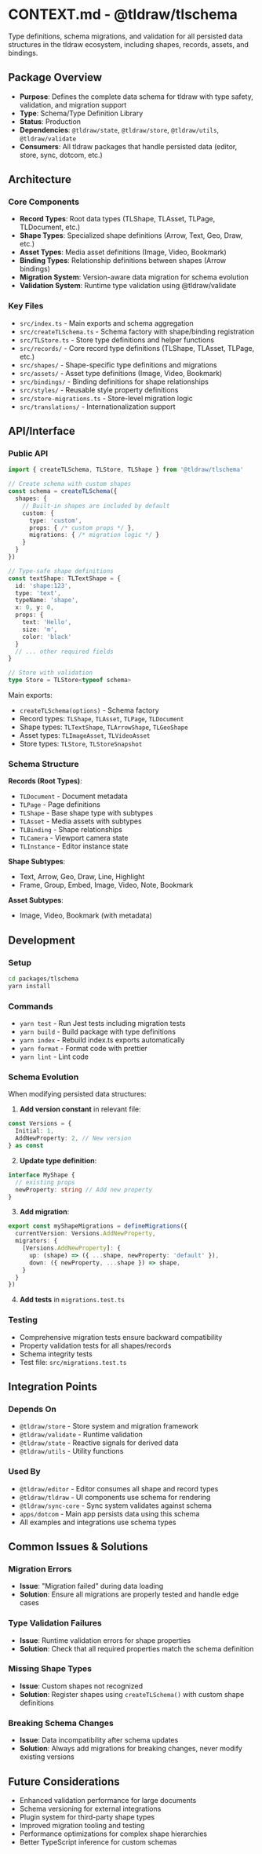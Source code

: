 # CONTEXT.md - @tldraw/tlschema

Type definitions, schema migrations, and validation for all persisted data structures in the tldraw ecosystem, including shapes, records, assets, and bindings.

## Package Overview

- **Purpose**: Defines the complete data schema for tldraw with type safety, validation, and migration support
- **Type**: Schema/Type Definition Library  
- **Status**: Production
- **Dependencies**: `@tldraw/state`, `@tldraw/store`, `@tldraw/utils`, `@tldraw/validate`
- **Consumers**: All tldraw packages that handle persisted data (editor, store, sync, dotcom, etc.)

## Architecture

### Core Components

- **Record Types**: Root data types (TLShape, TLAsset, TLPage, TLDocument, etc.)
- **Shape Types**: Specialized shape definitions (Arrow, Text, Geo, Draw, etc.)
- **Asset Types**: Media asset definitions (Image, Video, Bookmark)
- **Binding Types**: Relationship definitions between shapes (Arrow bindings)
- **Migration System**: Version-aware data migration for schema evolution
- **Validation System**: Runtime type validation using @tldraw/validate

### Key Files

- `src/index.ts` - Main exports and schema aggregation
- `src/createTLSchema.ts` - Schema factory with shape/binding registration
- `src/TLStore.ts` - Store type definitions and helper functions
- `src/records/` - Core record type definitions (TLShape, TLAsset, TLPage, etc.)
- `src/shapes/` - Shape-specific type definitions and migrations
- `src/assets/` - Asset type definitions (Image, Video, Bookmark)
- `src/bindings/` - Binding definitions for shape relationships
- `src/styles/` - Reusable style property definitions
- `src/store-migrations.ts` - Store-level migration logic
- `src/translations/` - Internationalization support

## API/Interface

### Public API

```ts
import { createTLSchema, TLStore, TLShape } from '@tldraw/tlschema'

// Create schema with custom shapes
const schema = createTLSchema({
  shapes: {
    // Built-in shapes are included by default
    custom: {
      type: 'custom',
      props: { /* custom props */ },
      migrations: { /* migration logic */ }
    }
  }
})

// Type-safe shape definitions
const textShape: TLTextShape = {
  id: 'shape:123',
  type: 'text',
  typeName: 'shape',
  x: 0, y: 0,
  props: {
    text: 'Hello',
    size: 'm',
    color: 'black'
  }
  // ... other required fields
}

// Store with validation
type Store = TLStore<typeof schema>
```

Main exports:
- `createTLSchema(options)` - Schema factory
- Record types: `TLShape`, `TLAsset`, `TLPage`, `TLDocument`
- Shape types: `TLTextShape`, `TLArrowShape`, `TLGeoShape`
- Asset types: `TLImageAsset`, `TLVideoAsset`
- Store types: `TLStore`, `TLStoreSnapshot`

### Schema Structure

**Records (Root Types)**:
- `TLDocument` - Document metadata
- `TLPage` - Page definitions
- `TLShape` - Base shape type with subtypes
- `TLAsset` - Media assets with subtypes
- `TLBinding` - Shape relationships
- `TLCamera` - Viewport camera state
- `TLInstance` - Editor instance state

**Shape Subtypes**:
- Text, Arrow, Geo, Draw, Line, Highlight
- Frame, Group, Embed, Image, Video, Note, Bookmark

**Asset Subtypes**:
- Image, Video, Bookmark (with metadata)

## Development

### Setup

```bash
cd packages/tlschema
yarn install
```

### Commands

- `yarn test` - Run Jest tests including migration tests
- `yarn build` - Build package with type definitions
- `yarn index` - Rebuild index.ts exports automatically
- `yarn format` - Format code with prettier
- `yarn lint` - Lint code

### Schema Evolution

When modifying persisted data structures:

1. **Add version constant** in relevant file:
```ts
const Versions = {
  Initial: 1,
  AddNewProperty: 2, // New version
} as const
```

2. **Update type definition**:
```ts
interface MyShape {
  // existing props
  newProperty: string // Add new property
}
```

3. **Add migration**:
```ts
export const myShapeMigrations = defineMigrations({
  currentVersion: Versions.AddNewProperty,
  migrators: {
    [Versions.AddNewProperty]: {
      up: (shape) => ({ ...shape, newProperty: 'default' }),
      down: ({ newProperty, ...shape }) => shape,
    }
  }
})
```

4. **Add tests** in `migrations.test.ts`

### Testing

- Comprehensive migration tests ensure backward compatibility
- Property validation tests for all shapes/records
- Schema integrity tests
- Test file: `src/migrations.test.ts`

## Integration Points

### Depends On

- `@tldraw/store` - Store system and migration framework
- `@tldraw/validate` - Runtime validation
- `@tldraw/state` - Reactive signals for derived data
- `@tldraw/utils` - Utility functions

### Used By

- `@tldraw/editor` - Editor consumes all shape and record types
- `@tldraw/tldraw` - UI components use schema for rendering
- `@tldraw/sync-core` - Sync system validates against schema
- `apps/dotcom` - Main app persists data using this schema
- All examples and integrations use schema types

## Common Issues & Solutions

### Migration Errors
- **Issue**: "Migration failed" during data loading
- **Solution**: Ensure all migrations are properly tested and handle edge cases

### Type Validation Failures  
- **Issue**: Runtime validation errors for shape properties
- **Solution**: Check that all required properties match the schema definition

### Missing Shape Types
- **Issue**: Custom shapes not recognized
- **Solution**: Register shapes using `createTLSchema()` with custom shape definitions

### Breaking Schema Changes
- **Issue**: Data incompatibility after schema updates
- **Solution**: Always add migrations for breaking changes, never modify existing versions

## Future Considerations

- Enhanced validation performance for large documents
- Schema versioning for external integrations
- Plugin system for third-party shape types
- Improved migration tooling and testing
- Performance optimizations for complex shape hierarchies
- Better TypeScript inference for custom schemas
